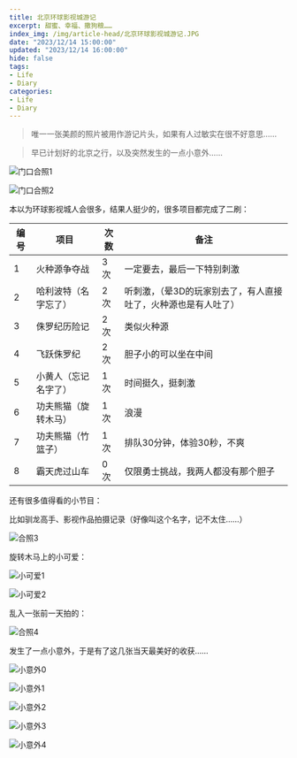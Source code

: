 ```yaml
---
title: 北京环球影视城游记
excerpt: 甜蜜、幸福、撒狗粮……
index_img: /img/article-head/北京环球影视城游记.JPG
date: "2023/12/14 15:00:00"
updated: "2023/12/14 16:00:00"
hide: false
tags:
- Life
- Diary
categories:
- Life
- Diary
---
```


> 唯一一张美颜的照片被用作游记片头，如果有人过敏实在很不好意思……

> 早已计划好的北京之行，以及突然发生的一点小意外……

![门口合照1](/img/article/北京环球影视城游记/合照1.JPG)

![门口合照2](/img/article/北京环球影视城游记/合照3.JPG)

本以为环球影视城人会很多，结果人挺少的，很多项目都完成了二刷：

| 编号 | 项目 | 次数 | 备注 | 
| - | - | - | - |
1 | 火种源争夺战 | 3次 | 一定要去，最后一下特别刺激
2 | 哈利波特（名字忘了） | 2次 | 听刺激，（晕3D的玩家别去了，有人直接吐了，火种源也是有人吐了）
3 | 侏罗纪历险记 | 2次 | 类似火种源
4 | 飞跃侏罗纪 | 2次 | 胆子小的可以坐在中间
5 | 小黄人（忘记名字了） | 1 次 | 时间挺久，挺刺激
6 | 功夫熊猫（旋转木马） | 1 次 | 浪漫
7 | 功夫熊猫（竹篮子） | 1 次 | 排队30分钟，体验30秒，不爽
8 | 霸天虎过山车 | 0 次 | 仅限勇士挑战，我两人都没有那个胆子

还有很多值得看的小节目：

比如驯龙高手、影视作品拍摄记录（好像叫这个名字，记不太住……）

![合照3](/img/article/北京环球影视城游记/合照2.JPG)

旋转木马上的小可爱：

![小可爱1](/img/article/北京环球影视城游记/小可爱1.JPEG)

![小可爱2](/img/article/北京环球影视城游记/小可爱2.JPEG)

乱入一张前一天拍的：

![合照4](/img/article/北京环球影视城游记/合照3.JPG)

发生了一点小意外，于是有了这几张当天最美好的收获……

![小意外0](/img/article/北京环球影视城游记/小意外0.JPEG)

![小意外1](/img/article/北京环球影视城游记/小意外1.JPEG)

![小意外2](/img/article/北京环球影视城游记/小意外2.JPEG)

![小意外3](/img/article/北京环球影视城游记/小意外3.JPEG)

![小意外4](/img/article/北京环球影视城游记/小意外4.JPEG)


